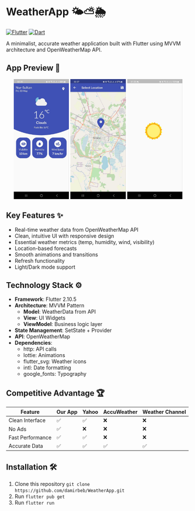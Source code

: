# WeatherApp 🌤️⛅🌦️

[![Flutter](https://img.shields.io/badge/Flutter-2.10.0-blue.svg)](https://flutter.dev)
[![Dart](https://img.shields.io/badge/Dart-2.16.2-blue.svg)](https://dart.dev)

A minimalist, accurate weather application built with Flutter using MVVM architecture and OpenWeatherMap API.

## App Preview 📱
<div align="center">
  <img src="assets/screenshots/app.jpg" width="30%" alt="Main Screen"/>
  <img src="assets/screenshots/map.jpg" width="30%" alt="Map View"/> 
  <img src="assets/screenshots/loadingjpg.jpg" width="30%" alt="Loading Animation"/>
</div>

## Key Features ✨
- Real-time weather data from OpenWeatherMap API
- Clean, intuitive UI with responsive design
- Essential weather metrics (temp, humidity, wind, visibility)
- Location-based forecasts
- Smooth animations and transitions
- Refresh functionality
- Light/Dark mode support

## Technology Stack ⚙️
- **Framework**: Flutter 2.10.5
- **Architecture**: MVVM Pattern
    - **Model**: WeatherData from API
    - **View**: UI Widgets
    - **ViewModel**: Business logic layer
- **State Management**: SetState + Provider
- **API**: OpenWeatherMap
- **Dependencies**:
    - http: API calls
    - lottie: Animations
    - flutter_svg: Weather icons
    - intl: Date formatting
    - google_fonts: Typography

## Competitive Advantage 🏆
| Feature          | Our App | Yahoo | AccuWeather | Weather Channel |
|------------------|---------|-------|-------------|-----------------|
| Clean Interface  | ✅       | ✅     | ❌           | ❌               |
| No Ads          | ✅       | ❌     | ❌           | ❌               |
| Fast Performance| ✅       | ✅     | ❌           | ❌               |
| Accurate Data   | ✅       | ✅     | ✅           | ✅               |

## Installation 🛠️
1. Clone this repository `git clone https://github.com/damirbeb/WeatherApp.git`
2. Run `flutter pub get`
3. Run `flutter run`
